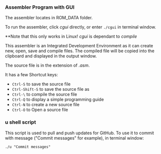 ### Assembler Program with GUI
The assembler locates in ROM_DATA folder.

To run the assembler, click *cgui* directly, or enter `./cgui` in terminal window.

**Note that this only works in Linux! *cgui* is dependant to *compile*

This assembler is an Integrated Development Environment as it can create new, open, save and compile files. The compiled file will be copied into the clipboard and displayed in the output window.

The source file is in the extension of *.asm*.

It has a few Shortcut keys:
* `Ctrl-S` to save the source file
* `Ctrl-Shift-S` to save the source file as
* `Ctrl-\` to compile the source file
* `Ctrl-Q` to display a simple programming guide
* `Ctrl-N` to create a new source file
* `Ctrl-O` to Open a source file

### u shell script
This script is used to pull and push updates for GitHub. To use it to commit with message ("Commit messages" for example), in terminal window:
```
./u "Commit messages"
```
